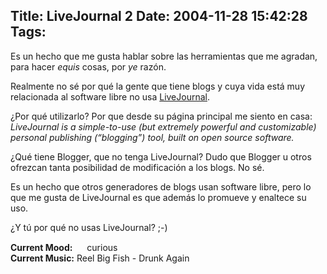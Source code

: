 Title: LiveJournal 2
Date: 2004-11-28 15:42:28
Tags: 
---
<p>Es un hecho que me gusta hablar sobre las herramientas que me agradan, para hacer <em>equis</em> cosas, por <em>ye</em> razón.</p>

<p>Realmente no sé por qué la gente que tiene blogs y cuya vida está muy relacionada al software libre no usa <a href="http://www.livejournal.com/">LiveJournal</a>.</p>

<p>¿Por qué utilizarlo? Por que desde su página principal me siento en casa: <em>LiveJournal is a simple-to-use (but extremely powerful and customizable) personal publishing (&#8220;blogging&#8221;) tool, built on open source software.</em></p>

<p>¿Qué tiene Blogger, que no tenga LiveJournal? Dudo que Blogger u otros ofrezcan tanta posibilidad de modificación a los blogs. No sé.</p>

<p>Es un hecho que otros generadores de blogs usan software libre, pero lo que me gusta de LiveJournal es que además lo promueve y enaltece su uso.</p>

<p>¿Y tú por qué no usas LiveJournal? ;-)</p>

<p><strong>Current Mood:</strong> <img width="15" height="15" src="http://stat.livejournal.com/img/mood/growf/smileys/confused.gif"/> curious<br/><strong>Current Music:</strong> Reel Big Fish - Drunk Again</p>
